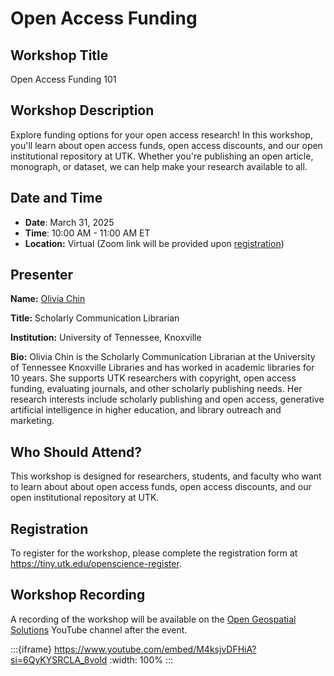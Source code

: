 # Open Access Funding

## Workshop Title

Open Access Funding 101

## Workshop Description

Explore funding options for your open access research! In this workshop, you'll learn about open access funds, open access discounts, and our open institutional repository at UTK. Whether you're publishing an open article, monograph, or dataset, we can help make your research available to all.

## Date and Time

- **Date**: March 31, 2025
- **Time**: 10:00 AM - 11:00 AM ET
- **Location:** Virtual (Zoom link will be provided upon [registration](https://tiny.utk.edu/openscience-register))

## Presenter

**Name:** [Olivia Chin](https://libguides.utk.edu/prf.php?id=c696b1dd-db08-11ee-ad2f-0a92c88187d1)

**Title:** Scholarly Communication Librarian

**Institution:** University of Tennessee, Knoxville

**Bio:** Olivia Chin is the Scholarly Communication Librarian at the University of Tennessee Knoxville Libraries and has worked in academic libraries for 10 years. She supports UTK researchers with copyright, open access funding, evaluating journals, and other scholarly publishing needs. Her research interests include scholarly publishing and open access, generative artificial intelligence in higher education, and library outreach and marketing.

## Who Should Attend?

This workshop is designed for researchers, students, and faculty who want to learn about about open access funds, open access discounts, and our open institutional repository at UTK.

## Registration

To register for the workshop, please complete the registration form at <https://tiny.utk.edu/openscience-register>.

## Workshop Recording

A recording of the workshop will be available on the [Open Geospatial Solutions](https://www.youtube.com/playlist?list=PLAxJ4-o7ZoPcudAyC050UOrSDr3v9leUP) YouTube channel after the event.

:::{iframe} https://www.youtube.com/embed/M4ksjvDFHiA?si=6QyKYSRCLA_8vold
:width: 100%
:::
